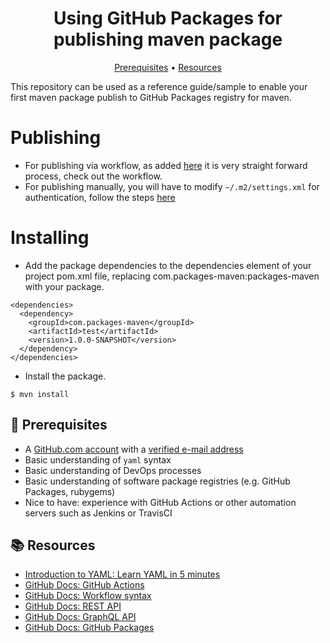 <h1 align="center">Using GitHub Packages for publishing maven package</h1>

<p align="center">
  <a href="#mega-prerequisites">Prerequisites</a> •  
  <a href="#books-resources">Resources</a>
</p>

This repository can be used as a reference guide/sample to enable your first maven package publish to GitHub Packages registry for maven.

# Publishing
- For publishing via workflow, as added [here](https://github.com/GitHubConstellation2022/packages-maven/blob/main/.github/workflows/publish-maven.yml) it is very straight forward process, check out the workflow.
- For publishing manually, you will have to modify `~/.m2/settings.xml` for authentication, follow the steps [here](https://docs.github.com/en/packages/working-with-a-github-packages-registry/working-with-the-apache-maven-registry#authenticating-to-github-packages)

# Installing
- Add the package dependencies to the dependencies element of your project pom.xml file, replacing com.packages-maven:packages-maven with your package.

```
<dependencies>
  <dependency>
    <groupId>com.packages-maven</groupId>
    <artifactId>test</artifactId>
    <version>1.0.0-SNAPSHOT</version>
  </dependency>
</dependencies>
```
- Install the package.

`$ mvn install`


## :mega: Prerequisites

- A [GitHub.com account](https://github.com/join) with a [verified e-mail address](https://docs.github.com/en/free-pro-team@latest/github/getting-started-with-github/verifying-your-email-address)
- Basic understanding of `yaml` syntax
- Basic understanding of DevOps processes
- Basic understanding of software package registries (e.g. GitHub Packages, rubygems)
- Nice to have: experience with GitHub Actions or other automation servers such as Jenkins or TravisCI

## :books: Resources

- [Introduction to YAML: Learn YAML in 5 minutes](https://www.codeproject.com/Articles/1214409/Learn-YAML-in-five-minutes)
- [GitHub Docs: GitHub Actions](https://docs.github.com/actions)
- [GitHub Docs: Workflow syntax](https://docs.github.com/actions/reference/workflow-syntax-for-github-actions)
- [GitHub Docs: REST API](https://docs.github.com/rest)
- [GitHub Docs: GraphQL API](https://docs.github.com/graphql)
- [GitHub Docs: GitHub Packages](https://docs.github.com/packages)
